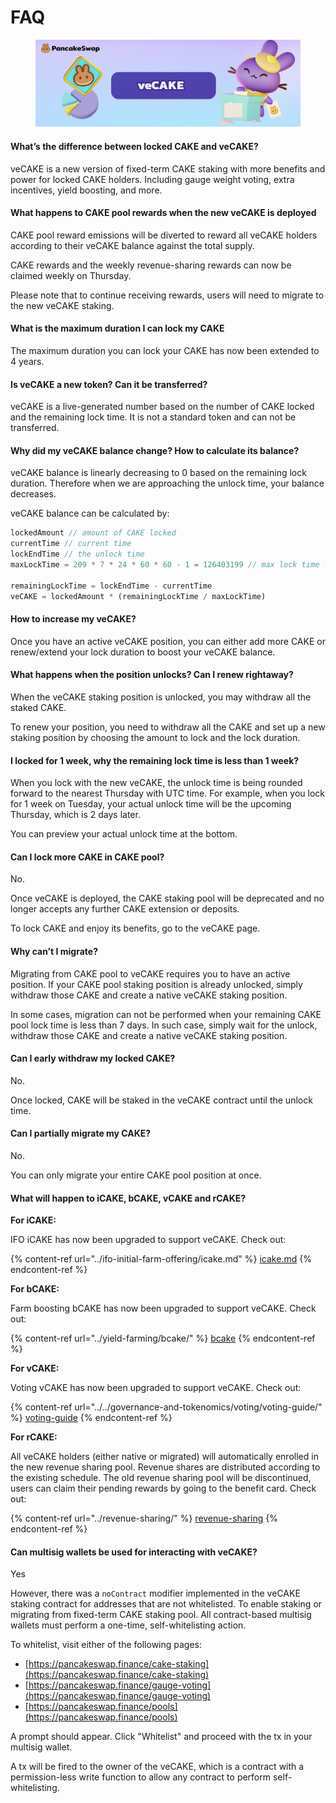 # FAQ

<figure><img src="../../.gitbook/assets/image (352).png" alt=""><figcaption></figcaption></figure>

#### What’s the difference between locked CAKE and veCAKE? <a href="#bb73a991-c71b-402c-a0c3-64b8666626c2" id="bb73a991-c71b-402c-a0c3-64b8666626c2"></a>

veCAKE is a new version of fixed-term CAKE staking with more benefits and power for locked CAKE holders. Including gauge weight voting, extra incentives, yield boosting, and more.

#### What happens to CAKE pool rewards when the new veCAKE is deployed <a href="#a078f885-3eed-4b91-98fc-1d7062415da3" id="a078f885-3eed-4b91-98fc-1d7062415da3"></a>

CAKE pool reward emissions will be diverted to reward all veCAKE holders according to their veCAKE balance against the total supply.

CAKE rewards and the weekly revenue-sharing rewards can now be claimed weekly on Thursday.

Please note that to continue receiving rewards, users will need to migrate to the new veCAKE staking.

#### What is the maximum duration I can lock my CAKE <a href="#id-9224ca4c-1f31-4052-8ed7-3bb896e396f3" id="id-9224ca4c-1f31-4052-8ed7-3bb896e396f3"></a>

The maximum duration you can lock your CAKE has now been extended to 4 years.

#### Is veCAKE a new token? Can it be transferred? <a href="#id-26bce2a7-fb4c-453c-b4bb-e2d446660c77" id="id-26bce2a7-fb4c-453c-b4bb-e2d446660c77"></a>

veCAKE is a live-generated number based on the number of CAKE locked and the remaining lock time. It is not a standard token and can not be transferred.

#### Why did my veCAKE balance change? How to calculate its balance? <a href="#id-52f27118-bbf3-448b-9ffe-e9e1a9dd97ef" id="id-52f27118-bbf3-448b-9ffe-e9e1a9dd97ef"></a>

veCAKE balance is linearly decreasing to 0 based on the remaining lock duration. Therefore when we are approaching the unlock time, your balance decreases.

veCAKE balance can be calculated by:

```javascript
lockedAmount // amount of CAKE locked
currentTime // current time
lockEndTime // the unlock time
maxLockTime = 209 * 7 * 24 * 60 * 60 - 1 = 126403199 // max lock time (4 years)

remainingLockTime = lockEndTime - currentTime
veCAKE = lockedAmount * (remainingLockTime / maxLockTime)
```

#### How to increase my veCAKE? <a href="#dddbafc4-7361-46a3-a040-09812f8a660e" id="dddbafc4-7361-46a3-a040-09812f8a660e"></a>

Once you have an active veCAKE position, you can either add more CAKE or renew/extend your lock duration to boost your veCAKE balance.

#### What happens when the position unlocks? Can I renew rightaway? <a href="#a819a132-aa20-41f1-9d92-3227ad0e2ead" id="a819a132-aa20-41f1-9d92-3227ad0e2ead"></a>

When the veCAKE staking position is unlocked, you may withdraw all the staked CAKE.

To renew your position, you need to withdraw all the CAKE and set up a new staking position by choosing the amount to lock and the lock duration.

#### I locked for 1 week, why the remaining lock time is less than 1 week? <a href="#id-79f8be72-0138-48da-a609-e47a091be03c" id="id-79f8be72-0138-48da-a609-e47a091be03c"></a>

When you lock with the new veCAKE, the unlock time is being rounded forward to the nearest Thursday with UTC time. For example, when you lock for 1 week on Tuesday, your actual unlock time will be the upcoming Thursday, which is 2 days later.

You can preview your actual unlock time at the bottom.

#### Can I lock more CAKE in CAKE pool? <a href="#id-2cc44f53-8e03-48dd-8caa-66c4942c9d39" id="id-2cc44f53-8e03-48dd-8caa-66c4942c9d39"></a>

No.

Once veCAKE is deployed, the CAKE staking pool will be deprecated and no longer accepts any further CAKE extension or deposits.

To lock CAKE and enjoy its benefits, go to the veCAKE page.

#### Why can’t I migrate? <a href="#id-4d8fd967-e743-4496-b030-5955be861373" id="id-4d8fd967-e743-4496-b030-5955be861373"></a>

Migrating from CAKE pool to veCAKE requires you to have an active position. If your CAKE pool staking position is already unlocked, simply withdraw those CAKE and create a native veCAKE staking position.

In some cases, migration can not be performed when your remaining CAKE pool lock time is less than 7 days. In such case, simply wait for the unlock, withdraw those CAKE and create a native veCAKE staking position.

#### Can I early withdraw my locked CAKE? <a href="#id-5972f3cf-81dd-46d4-8a85-7972d722a53c" id="id-5972f3cf-81dd-46d4-8a85-7972d722a53c"></a>

No.

Once locked, CAKE will be staked in the veCAKE contract until the unlock time.

#### Can I partially migrate my CAKE? <a href="#id-0c4cdba6-7994-4fed-80d1-76597444f761" id="id-0c4cdba6-7994-4fed-80d1-76597444f761"></a>

No.

You can only migrate your entire CAKE pool position at once.

#### What will happen to iCAKE, bCAKE, vCAKE and rCAKE? <a href="#d828038d-6066-469e-a8d3-5bf4b95699b2" id="d828038d-6066-469e-a8d3-5bf4b95699b2"></a>

**For iCAKE:**

IFO iCAKE has now been upgraded to support veCAKE. Check out:

{% content-ref url="../ifo-initial-farm-offering/icake.md" %}
[icake.md](../ifo-initial-farm-offering/icake.md)
{% endcontent-ref %}

**For bCAKE:**

Farm boosting bCAKE has now been upgraded to support veCAKE. Check out:

{% content-ref url="../yield-farming/bcake/" %}
[bcake](../yield-farming/bcake/)
{% endcontent-ref %}

**For vCAKE:**

Voting vCAKE has now been upgraded to support veCAKE. Check out:

{% content-ref url="../../governance-and-tokenomics/voting/voting-guide/" %}
[voting-guide](../../governance-and-tokenomics/voting/voting-guide/)
{% endcontent-ref %}

**For rCAKE:**

All veCAKE holders (either native or migrated) will automatically enrolled in the new revenue sharing pool. Revenue shares are distributed according to the existing schedule. The old revenue sharing pool will be discontinued, users can claim their pending rewards by going to the benefit card. Check out:

{% content-ref url="../revenue-sharing/" %}
[revenue-sharing](../revenue-sharing/)
{% endcontent-ref %}

#### Can multisig wallets be used for interacting with veCAKE?

Yes

However, there was a `noContract` modifier implemented in the veCAKE staking contract for addresses that are not whitelisted. To enable staking or migrating from fixed-term CAKE staking pool. All contract-based multisig wallets must perform a one-time, self-whitelisting action.

To whitelist, visit either of the following pages:

* [https://pancakeswap.finance/cake-staking](https://pancakeswap.finance/cake-staking)
* [https://pancakeswap.finance/gauge-voting](https://pancakeswap.finance/gauge-voting)
* [https://pancakeswap.finance/pools](https://pancakeswap.finance/pools)

A prompt should appear. Click "Whitelist" and proceed with the tx in your multisig wallet.

A tx will be fired to the owner of the veCAKE, which is a contract with a permission-less write function to allow any contract to perform self-whitelisting.
